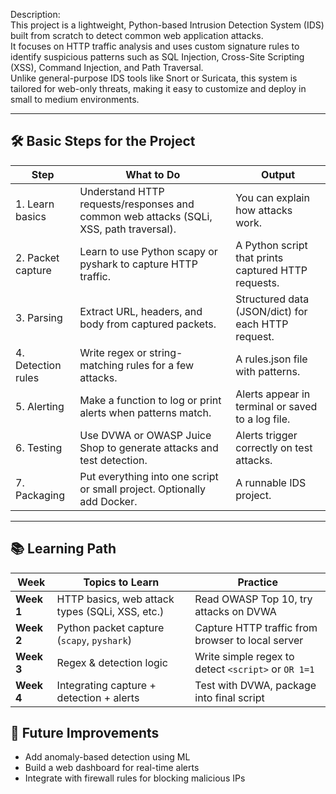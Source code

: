 
Description:  
This project is a lightweight, Python-based Intrusion Detection System (IDS) built from scratch to detect common web application attacks.  
It focuses on HTTP traffic analysis and uses custom signature rules to identify suspicious patterns such as SQL Injection, Cross-Site Scripting (XSS), Command Injection, and Path Traversal.  
Unlike general-purpose IDS tools like Snort or Suricata, this system is tailored for web-only threats, making it easy to customize and deploy in small to medium environments.

---

## 🛠 Basic Steps for the Project

| Step | What to Do | Output |
|------|------------|--------|
| 1. Learn basics | Understand HTTP requests/responses and common web attacks (SQLi, XSS, path traversal). | You can explain how attacks work. |
| 2. Packet capture | Learn to use Python scapy or pyshark to capture HTTP traffic. | A Python script that prints captured HTTP requests. |
| 3. Parsing | Extract URL, headers, and body from captured packets. | Structured data (JSON/dict) for each HTTP request. |
| 4. Detection rules | Write regex or string-matching rules for a few attacks. | A rules.json file with patterns. |
| 5. Alerting | Make a function to log or print alerts when patterns match. | Alerts appear in terminal or saved to a log file. |
| 6. Testing | Use DVWA or OWASP Juice Shop to generate attacks and test detection. | Alerts trigger correctly on test attacks. |
| 7. Packaging | Put everything into one script or small project. Optionally add Docker. | A runnable IDS project. |

---

## 📚 Learning Path
| Week | Topics to Learn | Practice |
|------|-----------------|----------|
| **Week 1** | HTTP basics, web attack types (SQLi, XSS, etc.) | Read OWASP Top 10, try attacks on DVWA |
| **Week 2** | Python packet capture (`scapy`, `pyshark`) | Capture HTTP traffic from browser to local server |
| **Week 3** | Regex & detection logic | Write simple regex to detect `<script>` or `OR 1=1` |
| **Week 4** | Integrating capture + detection + alerts | Test with DVWA, package into final script 


## 📌 Future Improvements
- Add anomaly-based detection using ML
- Build a web dashboard for real-time alerts
- Integrate with firewall rules for blocking malicious IPs


